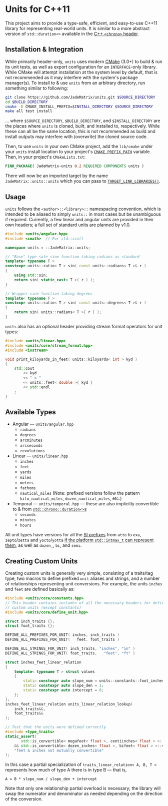 # Units for C++11

This project aims to provide a type-safe, efficient, and easy-to-use C++11 library for representing real-world units.  It is similar to a more abstract version of `std::duration<>` available in the [C++ `<chrono>` header](https://en.cppreference.com/w/cpp/chrono).


## Installation & Integration

While primarily header-only, `units` uses modern [CMake](https://cmake.org/) (3.0+) to build & run its unit tests, as well as export configuration for an `INTERFACE`-only library.  While CMake will attempt installation at the system level by default, that is not recommended as it may interfere with the system's package manager(s).  To install to & use `units` from an arbitrary directory, run something similar to following:

```sh
git clone https://github.com/JadeMatrix/units.git $SOURCE_DIRECTORY
cd $BUILD_DIRECTORY
cmake -D CMAKE_INSTALL_PREFIX=$INSTALL_DIRECTORY $SOURCE_DIRECTORY
make all test install
```

… where `$SOURCE_DIRECTORY`, `$BUILD_DIRECTORY`, and `$INSTALL_DIRECTORY` are the places where `units` is cloned, built, and installed to, respectively.  While these can all be the same location, this is not recommended as build and install outputs may interfere with (overwrite) the cloned source code.

Then, to use `units` in your own CMake project, add the `lib/cmake` under your `units` install location to your project's [`CMAKE_PREFIX_PATH`](https://cmake.org/cmake/help/latest/variable/CMAKE_PREFIX_PATH.html) variable.  Then, in your project's `CMakeLists.txt`:

```cmake
FIND_PACKAGE( JadeMatrix-units 0.2 REQUIRED COMPONENTS units )
```

There will now be an imported target by the name `JadeMatrix::units::units` which you can pass to [`TARGET_LINK_LIBRARIES()`](https://cmake.org/cmake/help/latest/command/target_link_libraries.html).

## Usage

`units` follows the `<author>::<library>::` namespacing convention, which is intended to be aliased to simply `units::` in most cases but be unambiguous if required.  Currently, a few linear and angular units are provided in their own headers; a full set of standard units are planned by v1.0.

```cpp
#include <units/angular.hpp>
#include <cmath>  // For std::sin()

namespace units = ::JadeMatrix::units;

// "Base" type-safe sine function taking radians as standard
template< typename T >
constexpr units::ratio< T > sin( const units::radians< T >& r )
{
    using std::sin;
    return sin( static_cast< T >( r ) );
}

// Wrapper sine function taking degrees
template< typename T >
constexpr units::ratio< T > sin( const units::degrees< T >& r )
{
    return sin( units::radians< T >{ r } );
}
```

`units` also has an optional header providing stream format operators for unit types:

```cpp
#include <units/linear.hpp>
#include <units/core/stream_format.hpp>
#include <iostream>

void print_kiloyards_in_feet( units::kiloyards< int > kyd )
{
    std::cout
        << kyd
        << " = "
        << units::feet< double >{ kyd }
        << std::endl
    ;
}
```

## Available Types

* Angular — `units/angular.hpp`
    * `radians`
    * `degrees`
    * `arcminutes`
    * `arcseconds`
    * `revolutions`
* Linear — `units/linear.hpp`
    * `inches`
    * `feet`
    * `yards`
    * `miles`
    * `meters`
    * `fathoms`
    * `nautical_miles` (Note: prefixed versions follow the pattern `kilo_nautical_miles`, `dozen_nautical_miles`, etc.)
* Temporal — `units/temporal.hpp` — these are also implicitly convertible to & from [`std::chrono::duration<>`s](https://en.cppreference.com/w/cpp/chrono/duration)
    * `seconds`
    * `minutes`
    * `hours`

All unit types have versions for all the [SI prefixes](https://en.wikipedia.org/wiki/Metric_prefix) from `atto` to `exa`, `zepto`/`zetta` and `yocto`/`yotta` [if the platform `std::intmax_t` can represent them](https://en.cppreference.com/w/cpp/numeric/ratio/ratio), as well as `dozen_`, `bi`, and `semi`.

## Creating Custom Units

Creating custom units is generally very simple, consisting of a traits/tag type, two macros to define prefixed `unit` aliases and strings, and a number of relationships representing unit conversions.  For example, the units `inches` and `feet` are defined basically as:

```cpp
#include <units/core/constants.hpp>
// This header contains includes of all the necessary headers for defining
// custom units (except constants)
#include <units/core/define_unit.hpp>

struct inch_traits {};
struct foot_traits {};

DEFINE_ALL_PREFIXES_FOR_UNIT( inches, inch_traits )
DEFINE_ALL_PREFIXES_FOR_UNIT(   feet, foot_traits )

DEFINE_ALL_STRINGS_FOR_UNIT( inch_traits, "inches", "in" )
DEFINE_ALL_STRINGS_FOR_UNIT( foot_traits,   "feet", "ft" )

struct inches_feet_linear_relation
{
    template< typename T > struct values
    {
        static constexpr auto slope_num = units::constants::foot_inches< T >::value;
        static constexpr auto slope_den = 1;
        static constexpr auto intercept = 0;
    };
};
inches_feet_linear_relation units_linear_relation_lookup(
    inch_traits&&,
    foot_traits&&
);

// Test that the units were defined correctly
#include <type_traits>
static_assert(
       std::is_convertible< megafeet< float >, centiinches< float > >::value
    && std::is_convertible< dozen_inches< float >, bifeet< float > >::value,
    "feet & inches not mutually convertible"
);
```

In this case a partial specialization of `traits_linear_relation< A, B, T >` represents how much of type A there is in type B — that is,

```
A = B * slope_num / slope_den + intercept
```

Note that only one relationship partial overload is necessary; the library will swap the numerator and denominator as needed depending on the direction of the conversion.
